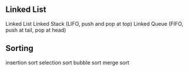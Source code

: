 

## Linked List

Linked List
Linked Stack (LIFO, push and pop at top)
Linked Queue (FIFO, push at tail, pop at head)

## Sorting

insertion sort
selection sort
bubble sort
merge sort






